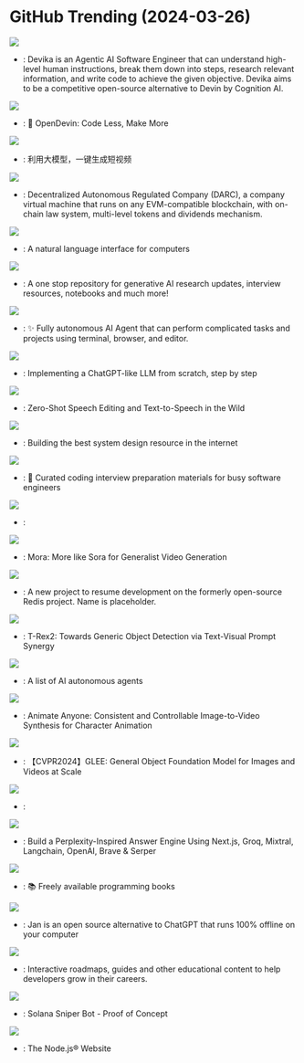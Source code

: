 # GitHub Trending (2024-03-26)

![](https://img.shields.io/badge/Python-New%202-green?style=flat-square&logo=appveyor)
- [](https://github.comundefined): Devika is an Agentic AI Software Engineer that can understand high-level human instructions, break them down into steps, research relevant information, and write code to achieve the given objective. Devika aims to be a competitive open-source alternative to Devin by Cognition AI.

![](https://img.shields.io/badge/Jupyter%20Notebook-New%201-green?style=flat-square&logo=appveyor)
- [](https://github.comundefined): 🐚 OpenDevin: Code Less, Make More

![](https://img.shields.io/badge/Python-New%20195-green?style=flat-square&logo=appveyor)
- [](https://github.comundefined): 利用大模型，一键生成短视频

![](https://img.shields.io/badge/TypeScript-New%20169-green?style=flat-square&logo=appveyor)
- [](https://github.comundefined): Decentralized Autonomous Regulated Company (DARC), a company virtual machine that runs on any EVM-compatible blockchain, with on-chain law system, multi-level tokens and dividends mechanism.

![](https://img.shields.io/badge/Python-New%20451-green?style=flat-square&logo=appveyor)
- [](https://github.comundefined): A natural language interface for computers

![](https://img.shields.io/badge/none-New%2059-green?style=flat-square&logo=appveyor)
- [](https://github.comundefined): A one stop repository for generative AI research updates, interview resources, notebooks and much more!

![](https://img.shields.io/badge/TypeScript-New%2039-green?style=flat-square&logo=appveyor)
- [](https://github.comundefined): ✨ Fully autonomous AI Agent that can perform complicated tasks and projects using terminal, browser, and editor.

![](https://img.shields.io/badge/Jupyter%20Notebook-New%20360-green?style=flat-square&logo=appveyor)
- [](https://github.comundefined): Implementing a ChatGPT-like LLM from scratch, step by step

![](https://img.shields.io/badge/Python-New%20266-green?style=flat-square&logo=appveyor)
- [](https://github.comundefined): Zero-Shot Speech Editing and Text-to-Speech in the Wild

![](https://img.shields.io/badge/none-New%20140-green?style=flat-square&logo=appveyor)
- [](https://github.comundefined): Building the best system design resource in the internet

![](https://img.shields.io/badge/TypeScript-New%20113-green?style=flat-square&logo=appveyor)
- [](https://github.comundefined): 💯 Curated coding interview preparation materials for busy software engineers

![](https://img.shields.io/badge/Shell-New%2069-green?style=flat-square&logo=appveyor)
- [](https://github.comundefined): 

![](https://img.shields.io/badge/Jupyter%20Notebook-New%20178-green?style=flat-square&logo=appveyor)
- [](https://github.comundefined): Mora: More like Sora for Generalist Video Generation

![](https://img.shields.io/badge/C-New%20120-green?style=flat-square&logo=appveyor)
- [](https://github.comundefined): A new project to resume development on the formerly open-source Redis project. Name is placeholder.

![](https://img.shields.io/badge/Python-New%2097-green?style=flat-square&logo=appveyor)
- [](https://github.comundefined): T-Rex2: Towards Generic Object Detection via Text-Visual Prompt Synergy

![](https://img.shields.io/badge/none-New%2092-green?style=flat-square&logo=appveyor)
- [](https://github.comundefined): A list of AI autonomous agents

![](https://img.shields.io/badge/none-New%2044-green?style=flat-square&logo=appveyor)
- [](https://github.comundefined): Animate Anyone: Consistent and Controllable Image-to-Video Synthesis for Character Animation

![](https://img.shields.io/badge/Python-New%2029-green?style=flat-square&logo=appveyor)
- [](https://github.comundefined): 【CVPR2024】GLEE: General Object Foundation Model for Images and Videos at Scale

![](https://img.shields.io/badge/Jupyter%20Notebook-New%20724-green?style=flat-square&logo=appveyor)
- [](https://github.comundefined): 

![](https://img.shields.io/badge/TypeScript-New%2044-green?style=flat-square&logo=appveyor)
- [](https://github.comundefined): Build a Perplexity-Inspired Answer Engine Using Next.js, Groq, Mixtral, Langchain, OpenAI, Brave & Serper

![](https://img.shields.io/badge/none-New%20205-green?style=flat-square&logo=appveyor)
- [](https://github.comundefined): 📚 Freely available programming books

![](https://img.shields.io/badge/TypeScript-New%20288-green?style=flat-square&logo=appveyor)
- [](https://github.comundefined): Jan is an open source alternative to ChatGPT that runs 100% offline on your computer

![](https://img.shields.io/badge/TypeScript-New%20161-green?style=flat-square&logo=appveyor)
- [](https://github.comundefined): Interactive roadmaps, guides and other educational content to help developers grow in their careers.

![](https://img.shields.io/badge/TypeScript-New%2044-green?style=flat-square&logo=appveyor)
- [](https://github.comundefined): Solana Sniper Bot - Proof of Concept

![](https://img.shields.io/badge/TypeScript-New%20228-green?style=flat-square&logo=appveyor)
- [](https://github.comundefined): The Node.js® Website

